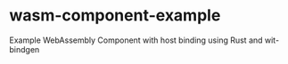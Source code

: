 # wasm-component-example
Example WebAssembly Component with host binding using Rust and wit-bindgen
